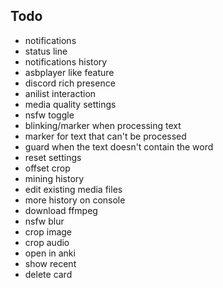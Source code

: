 ## Todo

- notifications
- status line
- notifications history
- asbplayer like feature
- discord rich presence
- anilist interaction
- media quality settings
- nsfw toggle
- blinking/marker when processing text
- marker for text that can't be processed
- guard when the text doesn't contain the word
- reset settings
- offset crop
- mining history
- edit existing media files
- more history on console
- download ffmpeg
- nsfw blur
- crop image
- crop audio
- open in anki
- show recent
- delete card
